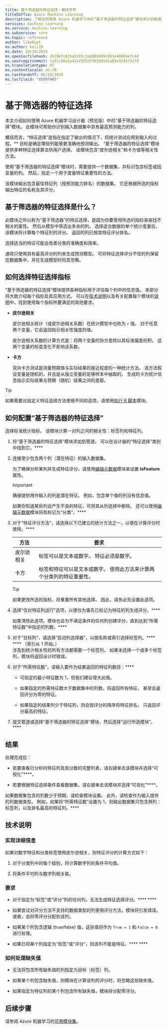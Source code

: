 ```yaml
---
title: 基于筛选器的特征选择：模块参考
titleSuffix: Azure Machine Learning
description: 了解如何使用 Azure 机器学习中的“基于筛选器的特征选择”模块来识别数据集中具有最高预测能力的特征。
services: machine-learning
ms.service: machine-learning
ms.subservice: core
ms.topic: reference
author: likebupt
ms.author: keli19
ms.date: 10/10/2019
ms.openlocfilehash: 263967c635a5195c3a6880609c883e40069e7c4d
ms.sourcegitcommit: 1c01c98a2a42a7555d756569101a85e3245732fd
ms.translationtype: HT
ms.contentlocale: zh-CN
ms.lasthandoff: 06/19/2020
ms.locfileid: "85097485"
---
```

# <a name="filter-based-feature-selection"></a>基于筛选器的特征选择

本文介绍如何使用 Azure 机器学习设计器（预览版）中的“基于筛选器的特征选择”模块。 此模块可帮助你识别输入数据集中具有最高预测能力的列。 

概括而言，“特征选择”是指在指定了输出的情况下，将统计测试应用到输入的过程。** 目标是确定哪些列能够更准确地预测输出。 “基于筛选器的特征选择”模块提供多种特征选择算法供用户选择。 该模块包含“皮尔逊相关”和卡方值等相关性方法。 

使用“基于筛选器的特征选择”模块时，需要提供一个数据集，并标识包含标签或因变量的列。 然后，指定一个用于度量特征重要性的方法。

该模块输出包含最佳特征列（按预测能力排名）的数据集。 它还根据所选的指标输出特征的名称及其评分。  

## <a name="what-filter-based-feature-selection-is"></a>基于筛选器的特征选择是什么？  

此模块之所以称为“基于筛选器”的特征选择，是因为你要使用所选的指标来查找不相关的属性。 然后从模型中筛选出多余的列。 选择适合数据的单个统计度量后，该模块将计算每个特征列的评分。 返回的列已按其特征评分排名。 

选择适当的特征可能会改善分类的准确度和效率。 

通常只使用具有最高评分的列来生成预测模型。 可将特征选择评分不佳的列保留在数据集中，并在生成模型时将其忽略。  

## <a name="how-to-choose-a-feature-selection-metric"></a>如何选择特征选择指标

“基于筛选器的特征选择”模块提供各种指标用于评估每个列中的信息值。 本部分将大致介绍每个指标及其应用方式。 可以在[技术说明](#technical-notes)以及有关配置每个模块的[说明](#how-to-configure-filter-based-feature-selection)中，找到使用每个指标所要满足的其他要求。

-   **皮尔逊相关**  

    皮尔逊相关统计（或皮尔逊相关系数）在统计模型中也称为 `r` 值。 对于任意两个变量，它会返回指示相关性强度的值。

    皮尔逊相关系数的计算方式是：将两个变量的协方差除以其标准偏差的积。 这两个变量的标度变化不影响该系数。  

-   **卡方**  

    双向卡方测试是测量预期值与实际结果的接近程度的一种统计方法。 该方法假设变量是随机的，并且是从独立变量的足够样本中抽取的。 生成的卡方统计信息指示实际结果与预期（随机）结果之间的差距。  


> [!TIP]
> 如果需要对自定义特征选择方法使用不同的选项，请使用[执行 R 脚本](execute-r-script.md)模块。 

## <a name="how-to-configure-filter-based-feature-selection"></a>如何配置“基于筛选器的特征选择”

选择标准统计指标。 该模块计算一对列之间的相关性：标签列和特征列。

1.  将“基于筛选器的特征选择”模块添加到管道。 可以在设计器的“特征选择”类别中找到它。****

2. 连接至少包含两个列（潜在特征）的输入数据集。  

    为了确保分析某列并生成特征评分，请使用[编辑元数据](edit-metadata.md)模块来设置 **IsFeature** 属性。 

    > [!IMPORTANT]
    > 确保提供用作输入的列是潜在特征。 例如，包含单个值的列没有信息值。
    >
    > 如果你知道某些列会产生不良的特征，可将其从列选择中删除。 还可以使用[编辑元数据](edit-metadata.md)模块将其标记为“分类”。**** 
3.  对于“特征评分方法”，请选择以下已建立的统计方法之一，以便在计算评分时使用。****  

    | 方法              | 要求                             |
    | ------------------- | ---------------------------------------- |
    | 皮尔逊相关 | 标签可以是文本或数字。 特征必须是数字。 |
    卡方| 标签和特征可以是文本或数字。 使用此方法来计算两个分类列的特征重要性。|

    > [!TIP]
    > 如果更改所选的指标，将重置所有其他选择。 因此，请务必先设置此选项。
4.  选择“仅对特征列运行”选项，以便仅为事先已标记为特征的列生成评分。**** 

    如果清除此选项，模块也会为不满足条件的任何列创建评分，直到达到“所需特征数”中指定的列数。****  

5.  对于“目标列”，请选择“启动列选择器”，以按名称或索引选择标签列。**** **** （索引从 1 开始。）  
    涉及到统计相关性的所有方法都需要一个标签列。 如果未选择一个或多个标签列，模块将返回设计时错误。 

6.  对于“所需特征数”，请输入要作为结果返回的特征列数目：****  

    - 可指定的最小特征数为 1，但我们建议增大此值。  

    - 如果指定的所需特征数大于数据集中的列数，将返回所有特征。 甚至会返回评分为零的特征。  

    - 如果指定的结果列少于特征列，则会按评分的降序将特征排名。 只返回评分最高的特征。 

7.  提交管道或选择“基于筛选器的特征选择”模块，然后选择“运行所选模块”。****


## <a name="results"></a>结果

处理完成后：

+ 若要查看已分析的特征列及其分数的完整列表，请右键单击该模块并选择“可视化”****。  

+ 若要根据特征选择条件查看数据集，请右键单击该模块并选择“可视化”****。 

如果数据集包含的列数少于预期，请检查模块设置。 此外，请检查作为输入提供的列数据类型。 例如，如果将“所需特征数”设置为 1，则输出数据集只包含两列：标签列，以及排名最高的特征列。****


##  <a name="technical-notes"></a>技术说明  

### <a name="implementation-details"></a>实现详细信息

如果对数字特征和分类标签使用皮尔逊相关，则特征评分的计算方式如下：  

1.  对于分类列中的每个级别，将计算数字列的条件平均值。  

2.  将条件平均列与数字列相关联。  

### <a name="requirements"></a>要求  

-   对于指定为“标签”或“评分”列的任何列，无法生成特征选择评分。**** ****  

-   如果尝试对评分方法不支持的数据类型的列使用评分方法，模块将引发错误。 或者，会将零评分分配到该列。  

-   如果某个列包含逻辑 (true/false) 值，这些值将作为 `True = 1` 和 `False = 0` 进行处理。  

-   如果已将某个列指定为“标签”或“评分”，则该列不能是特征。**** ****  

### <a name="how-missing-values-are-handled"></a>如何处理缺失值  

-   无法将包含所有缺失值的列指定为目标（标签）列。  

-   如果某个列包含缺失值，则模块在计算该列的评分时，将忽略这些缺失值。  

-   如果指定为特征列的某个列包含所有缺失值，模块将分配零评分。   


## <a name="next-steps"></a>后续步骤

请参阅 Azure 机器学习的[可用模块集](module-reference.md)。 

